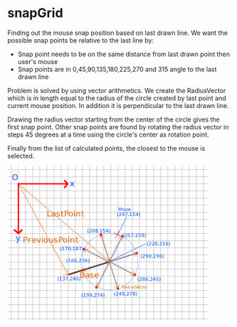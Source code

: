 snapGrid
========

Finding out the mouse snap position based on last drawn line. We want the possible snap points be relative to the last line by:
- Snap point needs to be on the same distance from last drawn point then user's mouse
- Snap points are in 0,45,90,135,180,225,270 and 315 angle to the last drawn line

Problem is solved by using vector arithmetics. We create the RadiusVector which is in length equal to  the radius of the circle created by last point and current mouse position. In addition it is perpendicular to the  last drawn line. 

Drawing the radius vector starting from the center of the circle gives the first snap point. Other snap points are found by rotating the radius vector in steps 45 degrees at a time using the circle's center as rotation point.

Finally from the list of calculated points, the closest to the mouse is selected.

![Alt text](/snapGrid.png?raw=true "Optional Title")




